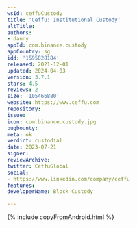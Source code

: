 ```yaml
---
wsId: ceffuCustody
title: 'Ceffu: Institutional Custody'
altTitle: 
authors:
- danny
appId: com.binance.custody
appCountry: sg
idd: '1595828184'
released: 2021-12-01
updated: 2024-04-03
version: 3.7.1
stars: 4.5
reviews: 2
size: '105466880'
website: https://www.ceffu.com
repository: 
issue: 
icon: com.binance.custody.jpg
bugbounty: 
meta: ok
verdict: custodial
date: 2023-07-21
signer: 
reviewArchive: 
twitter: CeffuGlobal
social:
- https://www.linkedin.com/company/ceffu
features: 
developerName: Block Custody

---
```


{% include copyFromAndroid.html %}